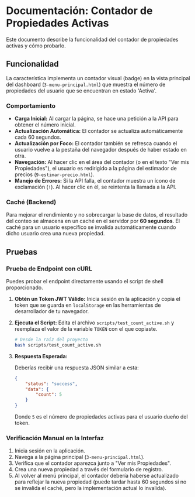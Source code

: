 # Documentación: Contador de Propiedades Activas

Este documento describe la funcionalidad del contador de propiedades activas y cómo probarlo.

## Funcionalidad

La característica implementa un contador visual (badge) en la vista principal del dashboard (`3-menu-principal.html`) que muestra el número de propiedades del usuario que se encuentran en estado 'Activa'.

### Comportamiento

- **Carga Inicial:** Al cargar la página, se hace una petición a la API para obtener el número inicial.
- **Actualización Automática:** El contador se actualiza automáticamente cada 60 segundos.
- **Actualización por Foco:** El contador también se refresca cuando el usuario vuelve a la pestaña del navegador después de haber estado en otra.
- **Navegación:** Al hacer clic en el área del contador (o en el texto "Ver mis Propiedades"), el usuario es redirigido a la página del estimador de precios (`9-estimar-precio.html`).
- **Manejo de Errores:** Si la API falla, el contador muestra un ícono de exclamación (`!`). Al hacer clic en él, se reintenta la llamada a la API.

### Caché (Backend)

Para mejorar el rendimiento y no sobrecargar la base de datos, el resultado del conteo se almacena en un caché en el servidor por **60 segundos**. El caché para un usuario específico se invalida automáticamente cuando dicho usuario crea una nueva propiedad.

## Pruebas

### Prueba de Endpoint con cURL

Puedes probar el endpoint directamente usando el script de shell proporcionado.

1.  **Obtén un Token JWT Válido:** Inicia sesión en la aplicación y copia el token que se guarda en `localStorage` en las herramientas de desarrollador de tu navegador.

2.  **Ejecuta el Script:** Edita el archivo `scripts/test_count_active.sh` y reemplaza el valor de la variable `TOKEN` con el que copiaste.

    ```bash
    # Desde la raíz del proyecto
    bash scripts/test_count_active.sh
    ```

3.  **Respuesta Esperada:**

    Deberías recibir una respuesta JSON similar a esta:

    ```json
    {
        "status": "success",
        "data": {
            "count": 5 
        }
    }
    ```
    Donde `5` es el número de propiedades activas para el usuario dueño del token.

### Verificación Manual en la Interfaz

1.  Inicia sesión en la aplicación.
2.  Navega a la página principal (`3-menu-principal.html`).
3.  Verifica que el contador aparezca junto a "Ver mis Propiedades".
4.  Crea una nueva propiedad a través del formulario de registro.
5.  Al volver al menú principal, el contador debería haberse actualizado para reflejar la nueva propiedad (puede tardar hasta 60 segundos si no se invalida el caché, pero la implementación actual lo invalida).
